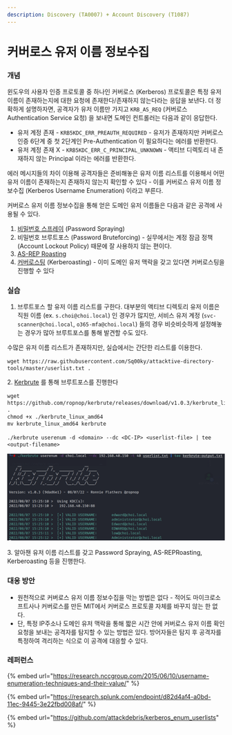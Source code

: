 ```yaml
---
description: Discovery (TA0007) + Account Discovery (T1087)
---
```


# 커버로스 유저 이름 정보수집

### 개념&#x20;

윈도우의 사용자 인증 프로토콜 중 하나인 커버로스 (Kerberos) 프로토콜은 특정 유저 이름이 존재하는지에 대한 요청에 존재한다/존재하지 않는다라는 응답을 보낸다. 더 정확하게 설명하자면, 공격자가 유저 이름만 가지고 `KRB_AS_REQ` (커버로스 Authentication Service 요청) 을 보내면 도메인 컨트롤러는 다음과 같이 응답한다.

* 유저 계정 존재 - `KRB5KDC_ERR_PREAUTH_REQUIRED` - 유저가 존재하지만 커버로스 인증 6단계 중 첫 2단계인 Pre-Authentication 이 필요하다는 에러를 반환한다.&#x20;
* 유저 계정 존재 X - `KRB5KDC_ERR_C_PRINCIPAL_UNKNOWN` - 액티브 디렉토리 내 존재하지 않는 Principal 이라는 에러를 반환한다.&#x20;

에러 메시지들의 차이 이용해 공격자들은 준비해놓은 유저 이름 리스트를 이용해서 어떤 유저 이름이 존재하는지 존재하지 않는지 확인할 수 있다 - 이를 커버로스 유저 이름 정보수집 (Kerberos Username Enumeration) 이라고 부른다.&#x20;

커버로스 유저 이름 정보수집을 통해 얻은 도메인 유저 이름들은 다음과 같은 공격에 사용될 수 있다.&#x20;

1. [비밀번호 스프레이](../credential-access/password-spraying.md) (Password Spraying)&#x20;
2. 비밀번호 브루트포스 (Password Bruteforcing) - 실무에서는 계정 잠금 정책 (Account Lockout Policy) 때문에 잘 사용하지 않는 편이다.&#x20;
3. [AS-REP Roasting](../credential-access/kerberos/as-rep-roasting.md)&#x20;
4. [커버로스팅](../credential-access/kerberos/kerberoasting.md) (Kerberoasting) - 이미 도메인 유저 맥락을 갖고 있다면 커버로스팅을 진행할 수 있다 &#x20;

### 실습&#x20;

1. 브루트포스 할 유저 이름 리스트를 구한다. 대부분의 액티브 디렉토리 유저 이름은 직원 이름 (ex. `s.choi@choi.local`) 인 경우가 많지만, 서비스 유저 계정 (`svc-scanner@choi.local`, `o365-mfa@choi.local`) 들의 경우 비슷비슷하게 설정해놓는 경우가 많아 브루트포스를 통해 발견할 수도 있다.&#x20;

수많은 유저 이름 리스트가 존재하지만, 실습에서는 간단한 리스트를 이용한다.&#x20;

```
wget https://raw.githubusercontent.com/Sq00ky/attacktive-directory-tools/master/userlist.txt .
```

&#x20;2\. [Kerbrute](https://github.com/ropnop/kerbrute) 를 통해 브루트포스를 진행한다&#x20;

```
wget https://github.com/ropnop/kerbrute/releases/download/v1.0.3/kerbrute_linux_amd64 .
chmod +x ./kerbrute_linux_amd64
mv kerbrute_linux_amd64 kerbrute

./kerbrute userenum -d <domain> --dc <DC-IP> <userlist-file> | tee <output-filename> 
```

![](<../.gitbook/assets/image (4) (1) (1).png>)

3\. 알아챈 유저 이름 리스트를 갖고 Password Spraying, AS-REPRoasting, Kerberoasting 등을 진행한다.&#x20;

### 대응 방안&#x20;

* 원천적으로 커버로스 유저 이름 정보수집을 막는 방법은 없다 - 적어도 마이크로소프트사나 커버로스를 만든 MIT에서 커버로스 프로토콜 자체를 바꾸지 않는 한 없다.&#x20;
* 단, 특정 IP주소나 도메인 유저 맥락을 통해 짧은 시간 안에 커버로스 유저 이름 확인 요청을 보내는 공격자를 탐지할 수 있는 방법은 있다. 방어자들은 탐지 후 공격자를 특정하여 격리하는 식으로 이 공격에 대응할 수 있다.&#x20;





### 레퍼런스&#x20;

{% embed url="https://research.nccgroup.com/2015/06/10/username-enumeration-techniques-and-their-value/" %}

{% embed url="https://research.splunk.com/endpoint/d82d4af4-a0bd-11ec-9445-3e22fbd008af/" %}

{% embed url="https://github.com/attackdebris/kerberos_enum_userlists" %}
